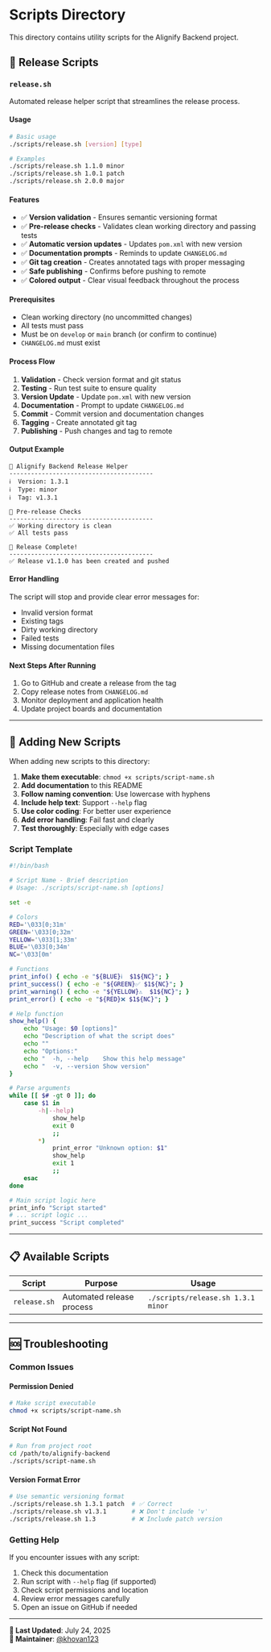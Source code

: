 # Scripts Directory

This directory contains utility scripts for the Alignify Backend project.

## 🚀 Release Scripts

### `release.sh`

Automated release helper script that streamlines the release process.

#### Usage

```bash
# Basic usage
./scripts/release.sh [version] [type]

# Examples
./scripts/release.sh 1.1.0 minor
./scripts/release.sh 1.0.1 patch
./scripts/release.sh 2.0.0 major
```

#### Features

- ✅ **Version validation** - Ensures semantic versioning format
- ✅ **Pre-release checks** - Validates clean working directory and passing tests
- ✅ **Automatic version updates** - Updates `pom.xml` with new version
- ✅ **Documentation prompts** - Reminds to update `CHANGELOG.md`
- ✅ **Git tag creation** - Creates annotated tags with proper messaging
- ✅ **Safe publishing** - Confirms before pushing to remote
- ✅ **Colored output** - Clear visual feedback throughout the process

#### Prerequisites

- Clean working directory (no uncommitted changes)
- All tests must pass
- Must be on `develop` or `main` branch (or confirm to continue)
- `CHANGELOG.md` must exist

#### Process Flow

1. **Validation** - Check version format and git status
2. **Testing** - Run test suite to ensure quality
3. **Version Update** - Update `pom.xml` with new version
4. **Documentation** - Prompt to update `CHANGELOG.md`
5. **Commit** - Commit version and documentation changes
6. **Tagging** - Create annotated git tag
7. **Publishing** - Push changes and tag to remote

#### Output Example

```
🚀 Alignify Backend Release Helper
----------------------------------------
ℹ️  Version: 1.3.1
ℹ️  Type: minor
ℹ️  Tag: v1.3.1

🚀 Pre-release Checks
----------------------------------------
✅ Working directory is clean
✅ All tests pass

🚀 Release Complete!
----------------------------------------
✅ Release v1.1.0 has been created and pushed
```

#### Error Handling

The script will stop and provide clear error messages for:
- Invalid version format
- Existing tags
- Dirty working directory
- Failed tests
- Missing documentation files

#### Next Steps After Running

1. Go to GitHub and create a release from the tag
2. Copy release notes from `CHANGELOG.md`
3. Monitor deployment and application health
4. Update project boards and documentation

---

## 🔧 Adding New Scripts

When adding new scripts to this directory:

1. **Make them executable**: `chmod +x scripts/script-name.sh`
2. **Add documentation** to this README
3. **Follow naming convention**: Use lowercase with hyphens
4. **Include help text**: Support `--help` flag
5. **Use color coding**: For better user experience
6. **Add error handling**: Fail fast and clearly
7. **Test thoroughly**: Especially with edge cases

### Script Template

```bash
#!/bin/bash

# Script Name - Brief description
# Usage: ./scripts/script-name.sh [options]

set -e

# Colors
RED='\033[0;31m'
GREEN='\033[0;32m'
YELLOW='\033[1;33m'
BLUE='\033[0;34m'
NC='\033[0m'

# Functions
print_info() { echo -e "${BLUE}ℹ️  $1${NC}"; }
print_success() { echo -e "${GREEN}✅ $1${NC}"; }
print_warning() { echo -e "${YELLOW}⚠️  $1${NC}"; }
print_error() { echo -e "${RED}❌ $1${NC}"; }

# Help function
show_help() {
    echo "Usage: $0 [options]"
    echo "Description of what the script does"
    echo ""
    echo "Options:"
    echo "  -h, --help    Show this help message"
    echo "  -v, --version Show version"
}

# Parse arguments
while [[ $# -gt 0 ]]; do
    case $1 in
        -h|--help)
            show_help
            exit 0
            ;;
        *)
            print_error "Unknown option: $1"
            show_help
            exit 1
            ;;
    esac
done

# Main script logic here
print_info "Script started"
# ... script logic ...
print_success "Script completed"
```

---

## 📋 Available Scripts

| Script | Purpose | Usage |
|--------|---------|-------|
| `release.sh` | Automated release process | `./scripts/release.sh 1.3.1 minor` |

---

## 🆘 Troubleshooting

### Common Issues

#### Permission Denied
```bash
# Make script executable
chmod +x scripts/script-name.sh
```

#### Script Not Found
```bash
# Run from project root
cd /path/to/alignify-backend
./scripts/script-name.sh
```

#### Version Format Error
```bash
# Use semantic versioning format
./scripts/release.sh 1.3.1 patch  # ✅ Correct
./scripts/release.sh v1.3.1       # ❌ Don't include 'v'
./scripts/release.sh 1.3          # ❌ Include patch version
```

### Getting Help

If you encounter issues with any script:

1. Check this documentation
2. Run script with `--help` flag (if supported)
3. Check script permissions and location
4. Review error messages carefully
5. Open an issue on GitHub if needed

---

**📝 Last Updated**: July 24, 2025  
**🔧 Maintainer**: [@khovan123](https://github.com/khovan123)
